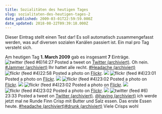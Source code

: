 ```yaml
---
title: Sozialitäten des heutigen Tages
slug: sozialitaten-des-heutigen-tages-2
date_published: 2009-03-01T22:59:59.000Z
date_updated: 2018-08-22T09:39:18.000Z
---
```


Dieser Eintrag stellt einen Test dar! Es soll automatisch zusammengefasst werden, was auf diversen sozialen Kanälen passiert ist. Ein mal pro Tag versteht sich.

Am heutigen Tag **1. March 2009** gab es insgesamt **7** Einträge.
![twitter (feed #6)](//thafaker.de/wp-content/plugins/lifestream/images/twitter.png)14:27
            Posted a tweet on [Twitter (archiviert)](http://web.archive.org/web/20090205223023/http://twitter.com:80/thafaker).
Oh nein. [#Jammer (archiviert)](http://web.archive.org/web/20110511233808/https://search.twitter.com/search?q=) Ihr hattet alle recht. [#Headache (archiviert)](http://web.archive.org/web/20110511233808/https://search.twitter.com/search?q=)
![flickr (feed #4)](//thafaker.de/wp-content/plugins/lifestream/images/flickr.png)22:58
            Posted a photo on [Flickr](http://www.flickr.com/photos/35426475@N04/).
[![](//farm4.static.flickr.com/3629/3320661072_9f870dc2ab_s.jpg)](http://www.flickr.com/photos/35426475@N04/3320661072/)
![flickr (feed #4)](//thafaker.de/wp-content/plugins/lifestream/images/flickr.png)23:01
            Posted a photo on [Flickr](http://www.flickr.com/photos/35426475@N04/).
[![](//farm4.static.flickr.com/3628/3320672542_0104089a18_s.jpg)](http://www.flickr.com/photos/35426475@N04/3320672542/)
![flickr (feed #4)](//thafaker.de/wp-content/plugins/lifestream/images/flickr.png)23:02
            Posted a photo on [Flickr](http://www.flickr.com/photos/35426475@N04/).
[![](//farm4.static.flickr.com/3565/3319846967_44716264d5_s.jpg)](http://www.flickr.com/photos/35426475@N04/3319846967/)
![flickr (feed #4)](//thafaker.de/wp-content/plugins/lifestream/images/flickr.png)23:02
            Posted a photo on [Flickr](http://www.flickr.com/photos/35426475@N04/).
[![](//farm4.static.flickr.com/3583/3319847395_9596afd63a_s.jpg)](http://www.flickr.com/photos/35426475@N04/3319847395/)
![flickr (feed #4)](//thafaker.de/wp-content/plugins/lifestream/images/flickr.png)23:02
            Posted a photo on [Flickr](http://www.flickr.com/photos/35426475@N04/).
[![](//farm4.static.flickr.com/3542/3319848933_ef330dcb85_s.jpg)](http://www.flickr.com/photos/35426475@N04/3319848933/)
![twitter (feed #6)](//thafaker.de/wp-content/plugins/lifestream/images/twitter.png)23:33
            Posted a tweet on [Twitter (archiviert)](http://web.archive.org/web/20090205223023/http://twitter.com:80/thafaker).
[@having (archiviert)](http://web.archive.org/web/20090103220935/http://twitter.com:80/having) ich werde jetzt mal ne Runde Finn Crisp mit Butter und Salz essen. Das erste Essen heute. [#headache (archiviert)](http://web.archive.org/web/20110511233808/https://search.twitter.com/search?q=)[#drunk (archiviert)](http://web.archive.org/web/20110511233808/https://search.twitter.com/search?q=) Viele Crisps wohl
